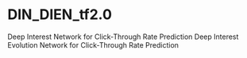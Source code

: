 # DIN_DIEN_tf2.0
Deep Interest Network for Click-Through Rate Prediction Deep Interest Evolution Network for Click-Through Rate Prediction
